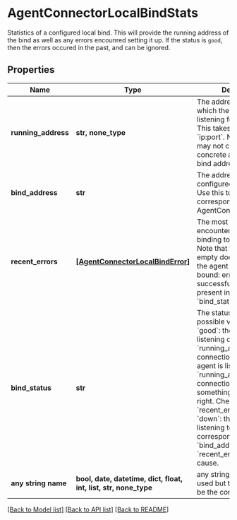 # AgentConnectorLocalBindStats

Statistics of a configured local bind. This will provide the running address of the bind as well as any errors encounred setting it up. If the status is `good`, then the errors occured in the past, and can be ignored. 

## Properties
Name | Type | Description | Notes
------------ | ------------- | ------------- | -------------
**running_address** | **str, none_type** | The address and port on which the agent is listening for connections. This takes the form of &#x60;ip:port&#x60;. Note that this may not correspond to a concrete address if the bind address was not set.  | 
**bind_address** | **str** | The address and port configured for this bind. Use this to find the item corresponding to a given AgentConnectorLocalBind.  | 
**recent_errors** | [**[AgentConnectorLocalBindError]**](AgentConnectorLocalBindError.md) | The most recently encountered errors when binding to &#x60;bind_address&#x60;. Note that this list not being empty does not imply that the agent successfully bound: errors prior to the successful bind will still be present in the list. Use the &#x60;bind_status&#x60; instead.  | 
**bind_status** | **str** | The status of the bind. The possible values mean:  - &#x60;good&#x60;: the agent is listening on the the &#x60;running_address&#x60; for connections. - &#x60;warn&#x60;: the agent is listening on the &#x60;running_address&#x60; for connections but something is not   quite right. Check &#x60;recent_errors&#x60; for a hint. - &#x60;down&#x60;: the agent is not listening to an address corresponding  to &#x60;bind_address&#x60;. Check &#x60;recent_errors&#x60;   for the cause.  | [optional] 
**any string name** | **bool, date, datetime, dict, float, int, list, str, none_type** | any string name can be used but the value must be the correct type | [optional]

[[Back to Model list]](../README.md#documentation-for-models) [[Back to API list]](../README.md#documentation-for-api-endpoints) [[Back to README]](../README.md)


